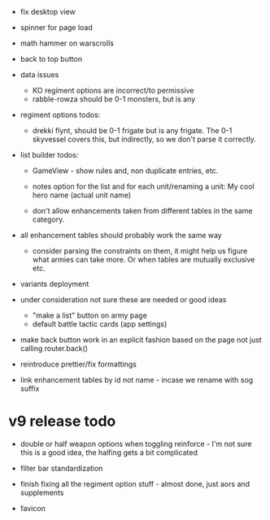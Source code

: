 * fix desktop view
* spinner for page load
* math hammer on warscrolls
* back to top button

* data issues
  * KO regiment options are incorrect/to permissive
  * rabble-rowza should be 0-1 monsters, but is any 

* regiment options todos:
  * drekki flynt, should be 0-1 frigate but is any frigate. The 0-1 skyvessel covers this, but indirectly, so we don't parse it correctly.

* list builder todos:
  * GameView - show rules and, non duplicate entries, etc.

  * notes option for the list and for each unit/renaming a unit: My cool hero name (actual unit name)
  * don't allow enhancements taken from different tables in the same category.

* all enhancement tables should probably work the same way
  * consider parsing the constraints on them, it might help us figure what armies can take more. Or when tables are mutually exclusive etc.

* variants deployment

* under consideration not sure these are needed or good ideas
  * "make a list" button on army page
  * default battle tactic cards (app settings)


* make back button work in an explicit fashion based on the page not just calling router.back()

* reintroduce prettier/fix formattings

* link enhancement tables by id not name - incase we rename with sog suffix

# v9 release todo

* double or half weapon options when toggling reinforce - I'm not sure this is a good idea, the halfing gets a bit complicated

* filter bar standardization

* finish fixing all the regiment option stuff - almost done, just aors and supplements

* favicon